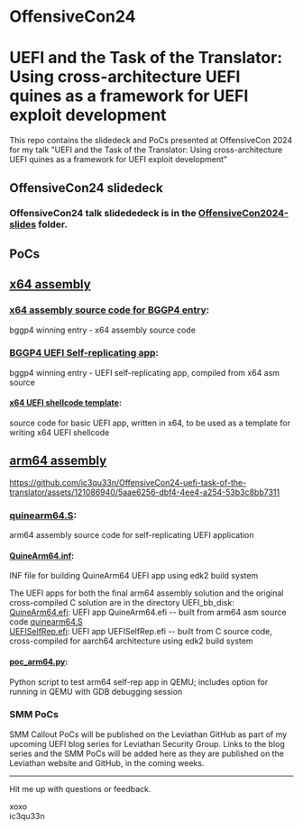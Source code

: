 # OffensiveCon24           
# UEFI and the Task of the Translator: Using cross-architecture UEFI quines as a framework for UEFI exploit development           
          
This repo contains the slidedeck and PoCs presented at OffensiveCon 2024 for my talk "UEFI and the Task of the Translator: Using cross-architecture UEFI quines as a framework for UEFI exploit development"             

## OffensiveCon24 slidedeck          
### OffensiveCon24 talk slidededeck is in the [OffensiveCon2024-slides](OffensiveCon2024-slides/) folder.            
          
## PoCs          
## [x64 assembly](x64-uefi-exploits/)           
      
### [x64 assembly source code for BGGP4 entry](x64-uefi-exploits/bggp4/self-rep-golf-final.asm):   
bggp4 winning entry - x64 assembly source code     
### [BGGP4 UEFI Self-replicating app](x64-uefi-exploits/bggp4/self-rep-golf-final.efi):   
bggp4 winning entry - UEFI self-replicating app, compiled from x64 asm source          
#### [x64 UEFI shellcode template](x64-uefi-exploits/x64_shellcode_example.asm):   
source code for basic UEFI app, written in x64, to be used as a template for writing x64 UEFI shellcode    
      
## [arm64 assembly](arm64-uefi-exploits/)          



https://github.com/ic3qu33n/OffensiveCon24-uefi-task-of-the-translator/assets/121086940/5aae6256-dbf4-4ee4-a254-53b3c8bb7311


      
### [quinearm64.S](arm64-uefi-exploits/arm64-uefi-quine/quinearm64.S):     
arm64 assembly source code for self-replicating UEFI application           
#### [QuineArm64.inf](arm64-uefi-exploits/arm64-uefi-quine/QuineArm64.inf):     
INF file for building QuineArm64 UEFI app using edk2 build system      
      
The UEFI apps for both the final arm64 assembly solution and the original cross-compiled C solution are in the directory UEFI_bb_disk:       
[QuineArm64.efi](arm64-uefi-exploits/UEFI_bb_disk/): UEFI app QuineArm64.efi -- built from arm64 asm source code [quinearm64.S](arm64-uefi-exploits/arm64-uefi-quine/quinearm64.S)      
[UEFISelfRep.efi](arm64-uefi-exploits/UEFI_bb_disk/): UEFI app UEFISelfRep.efi -- built from C source code, cross-compiled for aarch64 architecture using edk2 build system      
      
#### [poc_arm64.py](arm64-uefi-exploits/poc_arm64.py):   
Python script to test arm64 self-rep app in QEMU; includes option for running in QEMU with GDB debugging session      


### SMM PoCs
SMM Callout PoCs will be published on the Leviathan GitHub as part of my upcoming UEFI blog series for Leviathan Security Group.
Links to the blog series and the SMM PoCs will be added here as they are published on the Leviathan website and GitHub, in the coming weeks.
            
---

Hit me up with questions or feedback.             
             
xoxo               
ic3qu33n               
